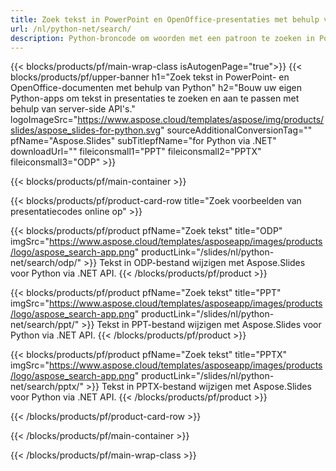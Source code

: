 ```yaml
---
title: Zoek tekst in PowerPoint en OpenOffice-presentaties met behulp van Python
url: /nl/python-net/search/
description: Python-broncode om woorden met een patroon te zoeken in PowerPoint- en OpenOffice™-presentaties
---
```


{{< blocks/products/pf/main-wrap-class isAutogenPage="true">}}
{{< blocks/products/pf/upper-banner h1="Zoek tekst in PowerPoint- en OpenOffice-documenten met behulp van Python" h2="Bouw uw eigen Python-apps om tekst in presentaties te zoeken en aan te passen met behulp van server-side API's." logoImageSrc="https://www.aspose.cloud/templates/aspose/img/products/slides/aspose_slides-for-python.svg" sourceAdditionalConversionTag="" pfName="Aspose.Slides" subTitlepfName="for Python via .NET" downloadUrl="" fileiconsmall1="PPT" fileiconsmall2="PPTX" fileiconsmall3="ODP" >}}

{{< blocks/products/pf/main-container >}}

{{< blocks/products/pf/product-card-row title="Zoek voorbeelden van presentatiecodes online op" >}}

{{< blocks/products/pf/product pfName="Zoek tekst" title="ODP" imgSrc="https://www.aspose.cloud/templates/asposeapp/images/products/logo/aspose_search-app.png" productLink="/slides/nl/python-net/search/odp/" >}}
Tekst in ODP-bestand wijzigen met Aspose.Slides voor Python via .NET API.
{{< /blocks/products/pf/product >}}

{{< blocks/products/pf/product pfName="Zoek tekst" title="PPT" imgSrc="https://www.aspose.cloud/templates/asposeapp/images/products/logo/aspose_search-app.png" productLink="/slides/nl/python-net/search/ppt/" >}}
Tekst in PPT-bestand wijzigen met Aspose.Slides voor Python via .NET API.
{{< /blocks/products/pf/product >}}

{{< blocks/products/pf/product pfName="Zoek tekst" title="PPTX" imgSrc="https://www.aspose.cloud/templates/asposeapp/images/products/logo/aspose_search-app.png" productLink="/slides/nl/python-net/search/pptx/" >}}
Tekst in PPTX-bestand wijzigen met Aspose.Slides voor Python via .NET API.
{{< /blocks/products/pf/product >}}



{{< /blocks/products/pf/product-card-row >}}

{{< /blocks/products/pf/main-container >}}
    
{{< /blocks/products/pf/main-wrap-class >}}